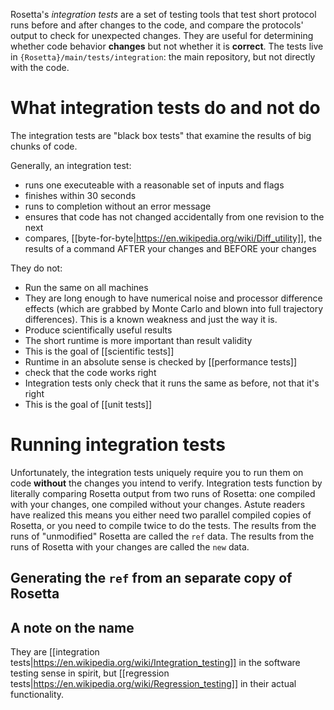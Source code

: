 Rosetta's *integration tests* are a set of testing tools that test short protocol runs before and after changes to the code, and compare the protocols' output to check for unexpected changes. 
They are useful for determining whether code behavior **changes** but not whether it is **correct**. 
The tests live in `{Rosetta}/main/tests/integration`: the main repository, but not directly with the code.

What integration tests do and not do
====================================

The integration tests are "black box tests" that examine the results of big chunks of code.

Generally, an integration test:
* runs one executeable with a reasonable set of inputs and flags
* finishes within 30 seconds
* runs to completion without an error message 
* ensures that code has not changed accidentally from one revision to the next
* compares, [[byte-for-byte|https://en.wikipedia.org/wiki/Diff_utility]], the results of a command AFTER your changes and BEFORE your changes

They do not:
* Run the same on all machines
 * They are long enough to have numerical noise and processor difference effects (which are grabbed by Monte Carlo and blown into full trajectory differences).  This is a known weakness and just the way it is.
* Produce scientifically useful results
 * The short runtime is more important than result validity
 * This is the goal of [[scientific tests]]
 * Runtime in an absolute sense is checked by [[performance tests]]
* check that the code works right
 * Integration tests only check that it runs the same as before, not that it's right
 * This is the goal of [[unit tests]]

Running integration tests
==========================
Unfortunately, the integration tests uniquely require you to run them on code **without** the changes you intend to verify.
Integration tests function by literally comparing Rosetta output from two runs of Rosetta: one compiled with your changes, one compiled without your changes.
Astute readers have realized this means you either need two parallel compiled copies of Rosetta, or you need to compile twice to do the tests.
The results from the runs of "unmodified" Rosetta are called the `ref` data.
The results from the runs of Rosetta with your changes are called the `new` data.

Generating the `ref` from an separate copy of Rosetta
-----------------------------------------------------


A note on the name
-------------------
They are [[integration tests|https://en.wikipedia.org/wiki/Integration_testing]] in the software testing sense in spirit, but [[regression tests|https://en.wikipedia.org/wiki/Regression_testing]] in their actual functionality.